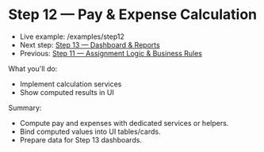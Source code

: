 # Step 12 — Pay & Expense Calculation

- Live example: /examples/step12
- Next step: [Step 13 — Dashboard & Reports](./Step13.md)
- Previous: [Step 11 — Assignment Logic & Business Rules](./Step11.md)

What you'll do:

- Implement calculation services
- Show computed results in UI

Summary:

- Compute pay and expenses with dedicated services or helpers.
- Bind computed values into UI tables/cards.
- Prepare data for Step 13 dashboards.
